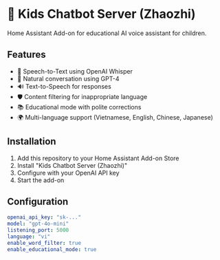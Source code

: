 # 🤖 Kids Chatbot Server (Zhaozhi)

Home Assistant Add-on for educational AI voice assistant for children.

## Features

- 🎤 Speech-to-Text using OpenAI Whisper
- 💬 Natural conversation using GPT-4
- 🔊 Text-to-Speech for responses
- 🛡️ Content filtering for inappropriate language
- 📚 Educational mode with polite corrections
- 🌍 Multi-language support (Vietnamese, English, Chinese, Japanese)

## Installation

1. Add this repository to your Home Assistant Add-on Store
2. Install "Kids Chatbot Server (Zhaozhi)"
3. Configure with your OpenAI API key
4. Start the add-on

## Configuration

```yaml
openai_api_key: "sk-..."
model: "gpt-4o-mini"
listening_port: 5000
language: "vi"
enable_word_filter: true
enable_educational_mode: true
